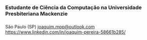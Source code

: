 ### Estudante de Ciência da Computação na Universidade Presbiteriana Mackenzie <h3>
  São Paulo (SP)
  joaquim.mpp@outlook.com
  https://www.linkedin.com/in/joaquim-pereira-58661b285/

  ##

